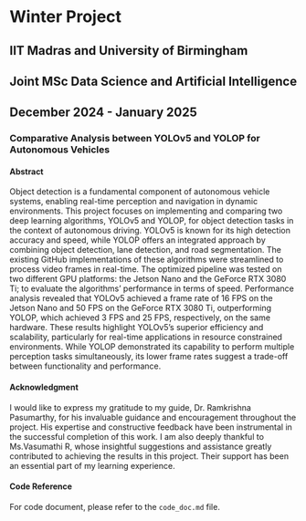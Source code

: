 # Winter Project
## IIT Madras and University of Birmingham 
## Joint MSc Data Science and Artificial Intelligence
## December 2024 - January 2025
### Comparative Analysis between YOLOv5 and YOLOP for Autonomous Vehicles

#### Abstract
Object detection is a fundamental component of autonomous vehicle systems, enabling real-time perception and navigation in dynamic environments. This project focuses on implementing and comparing two deep learning algorithms, YOLOv5 and YOLOP, for object detection tasks in the context of autonomous driving. YOLOv5 is known for its high detection accuracy and speed, while YOLOP offers an integrated approach by combining object detection, lane detection, and road segmentation. The existing GitHub implementations of these algorithms were streamlined to process video frames in real-time. The optimized pipeline was tested on two different GPU platforms: the Jetson Nano and the GeForce
RTX 3080 Ti; to evaluate the algorithms’ performance in terms of speed. Performance analysis revealed that YOLOv5 achieved a frame rate of
16 FPS on the Jetson Nano and 50 FPS on the GeForce RTX 3080 Ti, outperforming YOLOP, which achieved 3 FPS and 25 FPS, respectively, on the same hardware. These results highlight YOLOv5’s superior efficiency and scalability, particularly for real-time applications in resource constrained environments. While YOLOP demonstrated its capability to perform multiple perception tasks simultaneously, its lower frame rates suggest a trade-off between functionality and performance.

#### Acknowledgment
I would like to express my gratitude to my guide, Dr. Ramkrishna Pasumarthy, for his invaluable guidance and encouragement throughout the project. His expertise and constructive feedback have been instrumental in the successful completion of this work. I am also deeply thankful to Ms.Vasumathi R, whose insightful suggestions and assistance greatly contributed to achieving the results in this  project. Their support has been an essential part of my learning experience.


#### Code Reference
For code document, please refer to the `code_doc.md` file.
